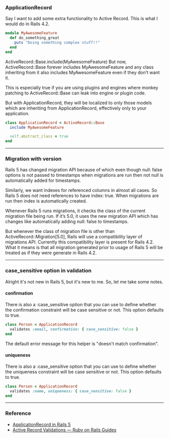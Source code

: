 ### ApplicationRecord

Say I want to add some extra functionality to Active Record. This is what I would do in Rails 4.2.
```ruby
module MyAwesomeFeature
  def do_something_great
    puts "Doing something complex stuff!!"
  end
end
```
ActiveRecord::Base.include(MyAwesomeFeature)
But now, ActiveRecord::Base forever includes MyAwesomeFeature and any class inheriting from it also includes MyAwesomeFeature even if they don’t want it.

This is especially true if you are using plugins and engines where monkey patching to ActiveRecord::Base can leak into engine or plugin code.

But with ApplicationRecord, they will be localized to only those models which are inheriting from ApplicationRecord, effectively only to your application.
```ruby
class ApplicationRecord < ActiveRecord::Base
  include MyAwesomeFeature

  self.abstract_class = true
end
```

---

### Migration with version

Rails 5 has changed migration API because of which even though null: false options is not passed to timestamps when migrations are run then not null is automatically added for timestamps.

Similarly, we want indexes for referenced columns in almost all cases. So Rails 5 does not need references to have index: true. When migrations are run then index is automatically created.

Whenever Rails 5 runs migrations, it checks the class of the current migration file being run. If it’s 5.0, it uses the new migration API which has changes like automatically adding null: false to timestamps.

But whenever the class of migration file is other than ActiveRecord::Migration[5.0], Rails will use a compatibility layer of migrations API. Currently this compatibility layer is present for Rails 4.2. What it means is that all migration generated prior to usage of Rails 5 will be treated as if they were generate in Rails 4.2.

---

### case_sensitive option in validation

Alright it's not new in Rails 5, but it's new to me. So, let me take some notes.

#### confirmation

There is also a :case_sensitive option that you can use to define whether the confirmation constraint will be case sensitive or not. This option defaults to true.
```ruby
class Person < ApplicationRecord
  validates :email, confirmation: { case_sensitive: false }
end
```
The default error message for this helper is "doesn't match confirmation".

#### uniqueness

There is also a :case_sensitive option that you can use to define whether the uniqueness constraint will be case sensitive or not. This option defaults to true.
```ruby
class Person < ApplicationRecord
  validates :name, uniqueness: { case_sensitive: false }
end
```

---

### Reference

- [ApplicationRecord in Rails 5](http://blog.bigbinary.com/2015/12/28/application-record-in-rails-5.html)
- [Active Record Validations — Ruby on Rails Guides](http://guides.rubyonrails.org/active_record_validations.html)
